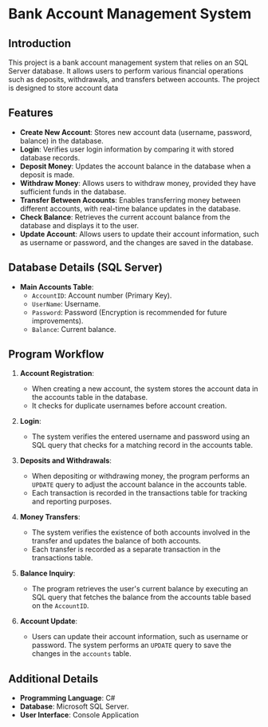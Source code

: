# Bank Account Management System

## Introduction

This project is a bank account management system that relies on an SQL Server database. It allows users to perform various financial operations such as deposits, withdrawals, and transfers between accounts. The project is designed to store account data

## Features

- **Create New Account**: Stores new account data (username, password, balance) in the database.
- **Login**: Verifies user login information by comparing it with stored database records.
- **Deposit Money**: Updates the account balance in the database when a deposit is made.
- **Withdraw Money**: Allows users to withdraw money, provided they have sufficient funds in the database.
- **Transfer Between Accounts**: Enables transferring money between different accounts, with real-time balance updates in the database.
- **Check Balance**: Retrieves the current account balance from the database and displays it to the user.
- **Update Account**: Allows users to update their account information, such as username or password, and the changes are saved in the database.

  
## Database Details (SQL Server)

- **Main Accounts Table**:
  - `AccountID`: Account number (Primary Key).
  - `UserName`: Username.
  - `Password`: Password (Encryption is recommended for future improvements).
  - `Balance`: Current balance.
 
 ## Program Workflow

1. **Account Registration**:
   - When creating a new account, the system stores the account data in the accounts table in the database.
   - It checks for duplicate usernames before account creation.

2. **Login**:
   - The system verifies the entered username and password using an SQL query that checks for a matching record in the accounts table.

3. **Deposits and Withdrawals**:
   - When depositing or withdrawing money, the program performs an `UPDATE` query to adjust the account balance in the accounts table.
   - Each transaction is recorded in the transactions table for tracking and reporting purposes.

4. **Money Transfers**:
   - The system verifies the existence of both accounts involved in the transfer and updates the balance of both accounts.
   - Each transfer is recorded as a separate transaction in the transactions table.

5. **Balance Inquiry**:
   - The program retrieves the user's current balance by executing an SQL query that fetches the balance from the accounts table based on the `AccountID`.
     
6. **Account Update**:
    - Users can update their account information, such as username or password. The system performs an `UPDATE` query to save the changes in the `accounts` table.

    
## Additional Details

- **Programming Language**: C# 
- **Database**: Microsoft SQL Server.
- **User Interface**: Console Application
